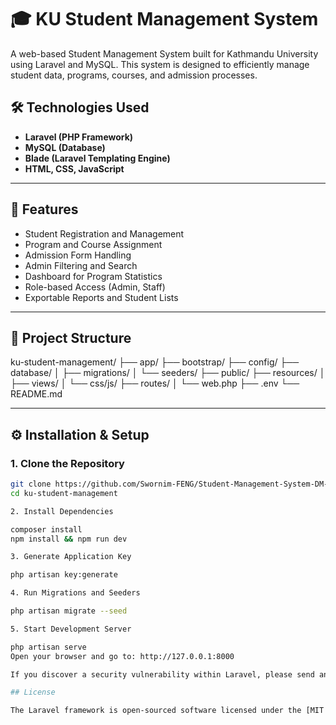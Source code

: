 # 🎓 KU Student Management System

A web-based Student Management System built for Kathmandu University using Laravel and MySQL. This system is designed to efficiently manage student data, programs, courses, and admission processes.

## 🛠️ Technologies Used

- **Laravel (PHP Framework)**
- **MySQL (Database)**
- **Blade (Laravel Templating Engine)**
- **HTML, CSS, JavaScript**

---

## 🚀 Features

- Student Registration and Management  
- Program and Course Assignment  
- Admission Form Handling  
- Admin Filtering and Search  
- Dashboard for Program Statistics  
- Role-based Access (Admin, Staff)  
- Exportable Reports and Student Lists  

---

## 📁 Project Structure

ku-student-management/
├── app/
├── bootstrap/
├── config/
├── database/
│ ├── migrations/
│ └── seeders/
├── public/
├── resources/
│ ├── views/
│ └── css/js/
├── routes/
│ └── web.php
├── .env
└── README.md


---

## ⚙️ Installation & Setup

### 1. Clone the Repository

```bash
git clone https://github.com/Swornim-FENG/Student-Management-System-DM-DW/tree/master
cd ku-student-management

2. Install Dependencies

composer install
npm install && npm run dev

3. Generate Application Key

php artisan key:generate

4. Run Migrations and Seeders

php artisan migrate --seed

5. Start Development Server

php artisan serve
Open your browser and go to: http://127.0.0.1:8000

If you discover a security vulnerability within Laravel, please send an e-mail to Taylor Otwell via [taylor@laravel.com](mailto:taylor@laravel.com). All security vulnerabilities will be promptly addressed.

## License

The Laravel framework is open-sourced software licensed under the [MIT license](https://opensource.org/licenses/MIT).

